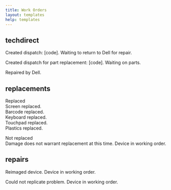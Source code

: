```yaml
---
title: Work Orders
layout: templates
help: templates
---
```


## techdirect

Created dispatch: [code]. Waiting to return to Dell for repair.

Created dispatch for part replacement: [code]. Waiting on parts.

Repaired by Dell.

## replacements

Replaced  
Screen replaced.  
Barcode replaced.  
Keyboard replaced.  
Touchpad replaced.  
Plastics replaced.

Not replaced  
Damage does not warrant replacement at this time. Device in working order.

## repairs

Reimaged device. Device in working order.

Could not replicate problem. Device in working order.
